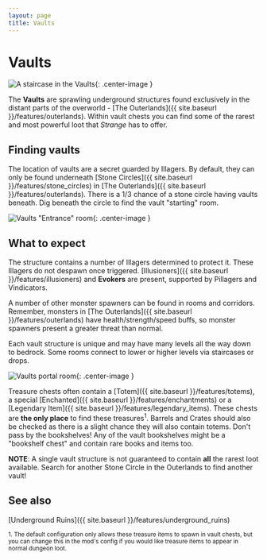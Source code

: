 ```yaml
---
layout: page
title: Vaults
---
```


# Vaults

![A staircase in the Vaults](https://i.postimg.cc/J7TNVvkH/Vaults-Staircase.jpg){: .center-image }

The **Vaults** are sprawling underground structures found exclusively in the distant parts of the overworld - [The Outerlands]({{ site.baseurl }}/features/outerlands).  Within vault chests you can find some of the rarest and most powerful loot that *Strange* has to offer.

## Finding vaults

The location of vaults are a secret guarded by Illagers.  By default, they can only be found underneath [Stone Circles]({{ site.baseurl }}/features/stone_circles) in [The Outerlands]({{ site.baseurl }}/features/outerlands).  There is a 1/3 chance of a stone circle having vaults beneath.  Dig beneath the circle to find the vault "starting" room.

![Vaults "Entrance" room](https://i.postimg.cc/sx07YGr4/Vaults-Starting-Room.jpg){: .center-image }

## What to expect

The structure contains a number of Illagers determined to protect it.  These Illagers do not despawn once triggered.  [Illusioners]({{ site.baseurl }}/features/illusioners) and **Evokers** are present, supported by Pillagers and Vindicators.

A number of other monster spawners can be found in rooms and corridors. Remember, monsters in [The Outerlands]({{ site.baseurl }}/features/outerlands) have health/strength/speed buffs, so monster spawners present a greater threat than normal.

Each vault structure is unique and may have many levels all the way down to bedrock.  Some rooms connect to lower or higher levels via staircases or drops.

![Vaults portal room](https://i.postimg.cc/D0z14dtz/Vaults-Portal-Room.jpg){: .center-image }

Treasure chests often contain a [Totem]({{ site.baseurl }}/features/totems), a special [Enchanted]({{ site.baseurl }}/features/enchantments) or a [Legendary Item]({{ site.baseurl }}/features/legendary_items).  These chests are **the only place** to find these treasures<sup>1</sup>.  Barrels and Crates should also be checked as there is a slight chance they will also contain totems.  Don't pass by the bookshelves!  Any of the vault bookshelves might be a "bookshelf chest" and contain rare books and items too.

**NOTE**: A single vault structure is not guaranteed to contain **all** the rarest loot available.  Search for another Stone Circle in the Outerlands to find another vault!

## See also

[Underground Ruins]({{ site.baseurl }}/features/underground_ruins)


<small>1. The default configuration only allows these treasure items to spawn in vault chests, but you can change this in the mod's config if you would like treasure items to appear in normal dungeon loot.</small>